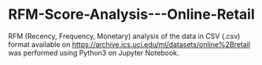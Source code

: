 # RFM-Score-Analysis---Online-Retail
RFM (Recency, Frequency, Monetary) analysis of the data in CSV (.csv) format available on https://archive.ics.uci.edu/ml/datasets/online%2Bretail was performed using Python3 on Jupyter Notebook.
